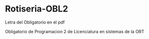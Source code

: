 # Rotiseria-OBL2
Letra del Obligatorio en el pdf

Obligatorio de Programacion 2 de Licenciatura en sistemas de la ORT
